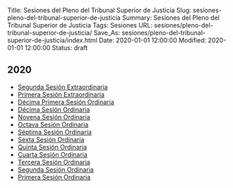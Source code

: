 Title: Sesiones del Pleno del Tribunal Superior de Justicia
Slug: sesiones-pleno-del-tribunal-superior-de-justicia
Summary: Sesiones del Pleno del Tribunal Superior de Justicia
Tags: Sesiones
URL: sesiones/pleno-del-tribunal-superior-de-justicia/
Save_As: sesiones/pleno-del-tribunal-superior-de-justicia/index.html
Date: 2020-01-01 12:00:00
Modified: 2020-01-01 12:00:00
Status: draft

## 2020

- [Segunda Sesión Extraordinaria](2020/segunda-sesion-extraordinaria/)
- [Primera Sesión Extraordinaria](2020/primera-sesion-extraordinaria/)
- [Décima Primera Sesión Ordinaria](2020/decima-primera-sesion-ordinaria/)
- [Décima Sesión Ordinaria](2020/decima-sesion-ordinaria/)
- [Novena Sesión Ordinaria](2020/novena-sesion-ordinaria/)
- [Octava Sesión Ordinaria](2020/octava-sesion-ordinaria/)
- [Séptima Sesión Ordinaria](2020/septima-sesion-ordinaria/)
- [Sexta Sesión Ordinaria](2020/sexta-sesion-ordinaria/)
- [Quinta Sesión Ordinaria](2020/quinta-sesion-ordinaria/)
- [Cuarta Sesión Ordinaria](2020/cuarta-sesion-ordinaria/)
- [Tercera Sesión Ordinaria](2020/tercera-sesion-ordinaria/)
- [Segunda Sesión Ordinaria](2020/segunda-sesion-ordinaria/)
- [Primera Sesión Ordinaria](2020/primera-sesion-ordinaria/)



